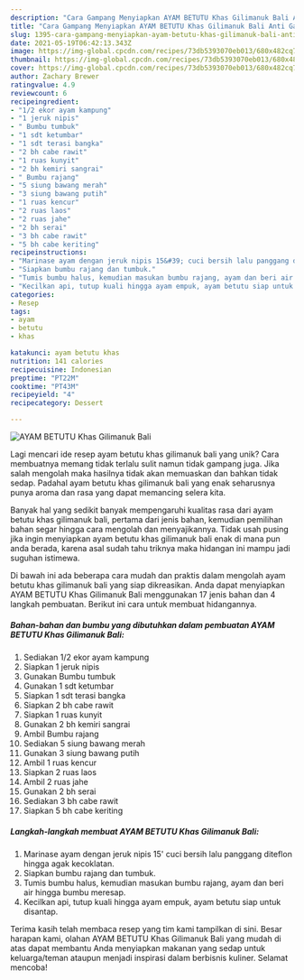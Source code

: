 ```yaml
---
description: "Cara Gampang Menyiapkan AYAM BETUTU Khas Gilimanuk Bali Anti Gagal"
title: "Cara Gampang Menyiapkan AYAM BETUTU Khas Gilimanuk Bali Anti Gagal"
slug: 1395-cara-gampang-menyiapkan-ayam-betutu-khas-gilimanuk-bali-anti-gagal
date: 2021-05-19T06:42:13.343Z
image: https://img-global.cpcdn.com/recipes/73db5393070eb013/680x482cq70/ayam-betutu-khas-gilimanuk-bali-foto-resep-utama.jpg
thumbnail: https://img-global.cpcdn.com/recipes/73db5393070eb013/680x482cq70/ayam-betutu-khas-gilimanuk-bali-foto-resep-utama.jpg
cover: https://img-global.cpcdn.com/recipes/73db5393070eb013/680x482cq70/ayam-betutu-khas-gilimanuk-bali-foto-resep-utama.jpg
author: Zachary Brewer
ratingvalue: 4.9
reviewcount: 6
recipeingredient:
- "1/2 ekor ayam kampung"
- "1 jeruk nipis"
- " Bumbu tumbuk"
- "1 sdt ketumbar"
- "1 sdt terasi bangka"
- "2 bh cabe rawit"
- "1 ruas kunyit"
- "2 bh kemiri sangrai"
- " Bumbu rajang"
- "5 siung bawang merah"
- "3 siung bawang putih"
- "1 ruas kencur"
- "2 ruas laos"
- "2 ruas jahe"
- "2 bh serai"
- "3 bh cabe rawit"
- "5 bh cabe keriting"
recipeinstructions:
- "Marinase ayam dengan jeruk nipis 15&#39; cuci bersih lalu panggang diteflon hingga agak kecoklatan."
- "Siapkan bumbu rajang dan tumbuk."
- "Tumis bumbu halus, kemudian masukan bumbu rajang, ayam dan beri air hingga bumbu meresap."
- "Kecilkan api, tutup kuali hingga ayam empuk, ayam betutu siap untuk disantap."
categories:
- Resep
tags:
- ayam
- betutu
- khas

katakunci: ayam betutu khas 
nutrition: 141 calories
recipecuisine: Indonesian
preptime: "PT22M"
cooktime: "PT43M"
recipeyield: "4"
recipecategory: Dessert

---
```



![AYAM BETUTU Khas Gilimanuk Bali](https://img-global.cpcdn.com/recipes/73db5393070eb013/680x482cq70/ayam-betutu-khas-gilimanuk-bali-foto-resep-utama.jpg)

Lagi mencari ide resep ayam betutu khas gilimanuk bali yang unik? Cara membuatnya memang tidak terlalu sulit namun tidak gampang juga. Jika salah mengolah maka hasilnya tidak akan memuaskan dan bahkan tidak sedap. Padahal ayam betutu khas gilimanuk bali yang enak seharusnya punya aroma dan rasa yang dapat memancing selera kita.



Banyak hal yang sedikit banyak mempengaruhi kualitas rasa dari ayam betutu khas gilimanuk bali, pertama dari jenis bahan, kemudian pemilihan bahan segar hingga cara mengolah dan menyajikannya. Tidak usah pusing jika ingin menyiapkan ayam betutu khas gilimanuk bali enak di mana pun anda berada, karena asal sudah tahu triknya maka hidangan ini mampu jadi suguhan istimewa.


Di bawah ini ada beberapa cara mudah dan praktis dalam mengolah ayam betutu khas gilimanuk bali yang siap dikreasikan. Anda dapat menyiapkan AYAM BETUTU Khas Gilimanuk Bali menggunakan 17 jenis bahan dan 4 langkah pembuatan. Berikut ini cara untuk membuat hidangannya.

<!--inarticleads1-->

##### Bahan-bahan dan bumbu yang dibutuhkan dalam pembuatan AYAM BETUTU Khas Gilimanuk Bali:

1. Sediakan 1/2 ekor ayam kampung
1. Siapkan 1 jeruk nipis
1. Gunakan  Bumbu tumbuk
1. Gunakan 1 sdt ketumbar
1. Siapkan 1 sdt terasi bangka
1. Siapkan 2 bh cabe rawit
1. Siapkan 1 ruas kunyit
1. Gunakan 2 bh kemiri sangrai
1. Ambil  Bumbu rajang
1. Sediakan 5 siung bawang merah
1. Gunakan 3 siung bawang putih
1. Ambil 1 ruas kencur
1. Siapkan 2 ruas laos
1. Ambil 2 ruas jahe
1. Gunakan 2 bh serai
1. Sediakan 3 bh cabe rawit
1. Siapkan 5 bh cabe keriting




<!--inarticleads2-->

##### Langkah-langkah membuat AYAM BETUTU Khas Gilimanuk Bali:

1. Marinase ayam dengan jeruk nipis 15&#39; cuci bersih lalu panggang diteflon hingga agak kecoklatan.
1. Siapkan bumbu rajang dan tumbuk.
1. Tumis bumbu halus, kemudian masukan bumbu rajang, ayam dan beri air hingga bumbu meresap.
1. Kecilkan api, tutup kuali hingga ayam empuk, ayam betutu siap untuk disantap.




Terima kasih telah membaca resep yang tim kami tampilkan di sini. Besar harapan kami, olahan AYAM BETUTU Khas Gilimanuk Bali yang mudah di atas dapat membantu Anda menyiapkan makanan yang sedap untuk keluarga/teman ataupun menjadi inspirasi dalam berbisnis kuliner. Selamat mencoba!
